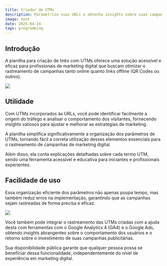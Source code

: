 ```yaml
---
title: Criador de UTMs
description: Parametrize suas URLs e obtenha insights sobre suas campanhas.
image: test
date: 2025-04-24
tags: programming
---
```


## Introdução
A planilha para criação de links com UTMs oferece uma solução acessível e eficaz para profissionais de marketing digital que buscam otimizar o rastreamento de campanhas tanto online quanto links offline (QR Codes ou outros).

![](https://andremourasantos.com.br/assets/image-1-_DGyH2r5.png)

## Utilidade
Com UTMs incorporados às URLs, você pode identificar facilmente a origem do tráfego e analisar o comportamento dos visitantes, fornecendo insights valiosos para ajustar e melhorar as estratégias de marketing.

A planilha simplifica significativamente a organização dos parâmetros de UTMs, tornando fácil a correta utilização desses elementos essenciais para o rastreamento de campanhas de marketing digital.

Além disso, ela conta explicações detalhadas sobre cada termo UTM, sendo uma ferramenta acessível e educativa para iniciantes e profissionais experientes.

## Facilidade de uso

Essa organização eficiente dos parâmetros não apenas poupa tempo, mas também reduz erros na implementação, garantindo que as campanhas sejam rastreadas de forma precisa e eficaz.

![](https://andremourasantos.com.br/assets/image-2-YnY4Z4FY.png)

Você também pode integrar o rastreamento das UTMs criadas com a ajuda desta com ferramentas com o Google Analytics 4 (GA4) e o Google Ads, obtendo insights abrangentes sobre o comportamento dos usuários e o retorno sobre o investimento de suas campanhas publicitárias.

Sua disponibilidade pública garante que qualquer pessoa possa se beneficiar dessa funcionalidade, independentemente do nível de experiência em marketing digital.